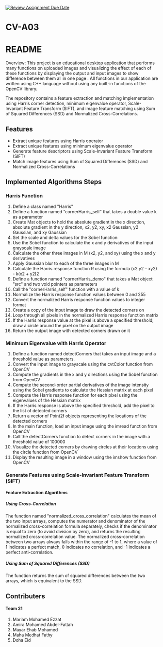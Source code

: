 [![Review Assignment Due Date](https://classroom.github.com/assets/deadline-readme-button-24ddc0f5d75046c5622901739e7c5dd533143b0c8e959d652212380cedb1ea36.svg)](https://classroom.github.com/a/FSQAR7Bu)
# CV-A03

# README
Overview:
This project is an educational desktop application that performs many functions on uploaded images and visualizing the effect of each of these functions by displaying the output and input images to show difference between them all in one page .
All functions in our application are written using C++ language without using any built-in functions of the OpenCV library.

The repository contains a feature extraction and matching implementation using Harris corner detection, minimum eigenvalue operator, Scale-Invariant Feature Transform (SIFT), and image feature matching using Sum of Squared Differences (SSD) and Normalized Cross-Correlations.

## Features

- Extract unique features using Harris operator
- Extract unique features using minimum eigenvalue operator
- Generate feature descriptors using Scale-Invariant Feature Transform (SIFT)
- Match image features using Sum of Squared Differences (SSD) and Normalized Cross-Correlations

## Implemented Algorithms Steps

### Harris Function

1. Define a class named "Harris"
2. Define a function named "cornerHarris_self" that takes a double value k as a parameter
3. Create Mat objects to hold the absolute gradient in the x direction, absolute gradient in the y direction, x2, y2, xy, x2 Gaussian, y2 Gaussian, and xy Gaussian
4. Set the scale and delta values for the Sobel function
5. Use the Sobel function to calculate the x and y derivatives of the input grayscale image
6. Calculate the other three images in M (x2, y2, and xy) using the x and y derivatives
7. Apply Gaussian blur to each of the three images in M
8. Calculate the Harris response function R using the formula (x2 y2 – xy2) - k(x2 + y2)2
9. Define a function named "cornerHarris_demo" that takes a Mat object "src" and two void pointers as parameters
10. Call the "cornerHarris_self" function with a value of k
11. Normalize the Harris response function values between 0 and 255
12. Convert the normalized Harris response function values to integer format
13. Create a copy of the input image to draw the detected corners on
14. Loop through all pixels in the normalized Harris response function matrix
15. If the Harris response value at the pixel is above a specified threshold, draw a circle around the pixel on the output image
16. Return the output image with detected corners drawn on it

### Minimum Eigenvalue with Harris Operator

1. Define a function named detectCorners that takes an input image and a threshold value as parameters.
2. Convert the input image to grayscale using the cvtColor function from OpenCV
3. Compute the gradients in the x and y directions using the Sobel function from OpenCV
4. Compute the second-order partial derivatives of the image intensity using the Sobel gradients to calculate the Hessian matrix at each pixel
5. Compute the Harris response function for each pixel using the eigenvalues of the Hessian matrix
6. If the Harris response is above the specified threshold, add the pixel to the list of detected corners
7. Return a vector of Point2f objects representing the locations of the detected corners
8. In the main function, load an input image using the imread function from OpenCV
9. Call the detectCorners function to detect corners in the image with a threshold value of 100000
10. Visualize the detected corners by drawing circles at their locations using the circle function from OpenCV
11. Display the resulting image in a window using the imshow function from OpenCV

### Generate Features using Scale-Invariant Feature Transform (SIFT)

#### Feature Extraction Algorithms

##### Using Cross-Correlation

The function named "normalized_cross_correlation" calculates the mean of the two input arrays, computes the numerator and denominator of the normalized cross-correlation formula separately, checks if the denominator is equal to zero (to avoid division by zero), and returns the resulting normalized cross-correlation value. The normalized cross-correlation between two arrays always falls within the range of -1 to 1, where a value of 1 indicates a perfect match, 0 indicates no correlation, and -1 indicates a perfect anti-correlation.

##### Using Sum of Squared Differences (SSD)

The function returns the sum of squared differences between the two arrays, which is equivalent to the SSD.


## Contributers

#### Team 21

1. Mariam Mohamed Ezzat
2. Amira Mohamed Abdel-Fattah
3. Mayar Ehab Mohamed
4. Maha Medhat Fathy
5. Doha Eid
